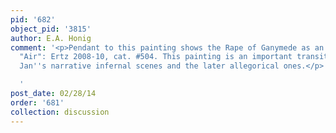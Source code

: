 ```yaml
---
pid: '682'
object_pid: '3815'
author: E.A. Honig
comment: '<p>Pendant to this painting shows the Rape of Ganymede as an allegory of
  "Air": Ertz 2008-10, cat. #504. This painting is an important transition piece between
  Jan''s narrative infernal scenes and the later allegorical ones.</p>

  '
post_date: 02/28/14
order: '681'
collection: discussion
---
```

